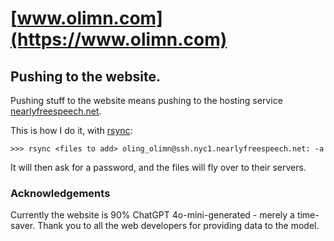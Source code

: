 # [www.olimn.com](https://www.olimn.com)

## Pushing to the website.
Pushing stuff to the website means pushing to the hosting service [nearlyfreespeech.net](https://www.nearlyfreespeech.net/).

This is how I do it, with [rsync](https://linux.die.net/man/1/rsync):
```
>>> rsync <files to add> oling_olimn@ssh.nyc1.nearlyfreespeech.net: -a
```

It will then ask for a password, and the files will fly over to their servers.

### Acknowledgements
Currently the website is 90% ChatGPT 4o-mini-generated - merely a time-saver. Thank you to all the web developers for providing data to the model.
